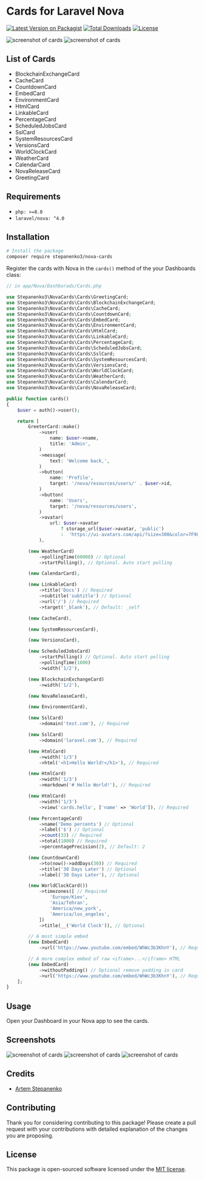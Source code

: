 
# Cards for Laravel Nova

[![Latest Version on Packagist](https://img.shields.io/packagist/v/stepanenko3/nova-cards.svg?style=flat-square)](https://packagist.org/packages/stepanenko3/nova-cards)
[![Total Downloads](https://img.shields.io/packagist/dt/stepanenko3/nova-cards.svg?style=flat-square)](https://packagist.org/packages/stepanenko3/nova-cards)
[![License](https://poser.pugx.org/stepanenko3/nova-cards/license)](https://packagist.org/packages/stepanenko3/nova-cards)

![screenshot of cards](screenshots/cards.png)
![screenshot of cards](screenshots/cards-2.png)

## List of Cards

- BlockchainExchangeCard
- CacheCard
- CountdownCard
- EmbedCard
- EnvironmentCard
- HtmlCard
- LinkableCard
- PercentageCard
- ScheduledJobsCard
- SslCard
- SystemResourcesCard
- VersionsCard
- WorldClockCard
- WeatherCard
- CalendarCard
- NovaReleaseCard
- GreetingCard

## Requirements

- `php: >=8.0`
- `laravel/nova: ^4.0`

## Installation

```bash
# Install the package
composer require stepanenko3/nova-cards
```

Register the cards with Nova in the `cards()` method of the your Dashboards class:

```php
// in app/Nova/Dashborads/Cards.php

use Stepanenko3\NovaCards\Cards\GreetingCard;
use Stepanenko3\NovaCards\Cards\BlockchainExchangeCard;
use Stepanenko3\NovaCards\Cards\CacheCard;
use Stepanenko3\NovaCards\Cards\CountdownCard;
use Stepanenko3\NovaCards\Cards\EmbedCard;
use Stepanenko3\NovaCards\Cards\EnvironmentCard;
use Stepanenko3\NovaCards\Cards\HtmlCard;
use Stepanenko3\NovaCards\Cards\LinkableCard;
use Stepanenko3\NovaCards\Cards\PercentageCard;
use Stepanenko3\NovaCards\Cards\ScheduledJobsCard;
use Stepanenko3\NovaCards\Cards\SslCard;
use Stepanenko3\NovaCards\Cards\SystemResourcesCard;
use Stepanenko3\NovaCards\Cards\VersionsCard;
use Stepanenko3\NovaCards\Cards\WorldClockCard;
use Stepanenko3\NovaCards\Cards\WeatherCard;
use Stepanenko3\NovaCards\Cards\CalendarCard;
use Stepanenko3\NovaCards\Cards\NovaReleaseCard;

public function cards()
{
    $user = auth()->user();

    return [
        GreeterCard::make()
            ->user(
                name: $user->name,
                title: 'Admin',
            )
            ->message(
                text: 'Welcome back,',
            )
            ->button(
                name: 'Profile',
                target: '/nova/resources/users/' . $user->id,
            )
            ->button(
                name: 'Users',
                target: '/nova/resources/users',
            )
            ->avatar(
                url: $user->avatar
                    ? storage_url($user->avatar, 'public')
                    :  'https://ui-avatars.com/api/?size=300&color=7F9CF5&background=EBF4FF&name=' . $user->name
            ),

        (new WeatherCard)
            ->pollingTime(60000) // Optional
            ->startPolling(), // Optional. Auto start polling

        (new CalendarCard),

        (new LinkableCard)
            ->title('Docs') // Required
            ->subtitle('subtitle') // Optional
            ->url('/') // Required
            ->target('_blank'), // Default: _self

        (new CacheCard),

        (new SystemResourcesCard),

        (new VersionsCard),

        (new ScheduledJobsCard)
            ->startPolling() // Optional. Auto start polling
            ->pollingTime(1000)
            ->width('1/2'),

        (new BlockchainExchangeCard)
            ->width('1/2'),

        (new NovaReleaseCard),

        (new EnvironmentCard),

        (new SslCard)
            ->domain('test.com'), // Required

        (new SslCard)
            ->domain('laravel.com'), // Required

        (new HtmlCard)
            ->width('1/3')
            ->html('<h1>Hello World!</h1>'), // Required

        (new HtmlCard)
            ->width('1/3')
            ->markdown('# Hello World!'), // Required

        (new HtmlCard)
            ->width('1/3')
            ->view('cards.hello', ['name' => 'World']), // Required

        (new PercentageCard)
            ->name('Demo percents') // Optional
            ->label('$') // Optional
            ->count(33) // Required
            ->total(1000) // Required
            ->percentagePrecision(2), // Default: 2

        (new CountdownCard)
            ->to(now()->addDays(30)) // Required
            ->title('30 Days Later') // Optional
            ->label('30 Days Later'), // Optional

        (new WorldClockCard())
            ->timezones([ // Required
                'Europe/Kiev',
                'Asia/Tehran',
                'America/new_york',
                'America/los_angeles',
            ])
            ->title(__('World Clock')), // Optional

        // A most simple embed
        (new EmbedCard)
            ->url('https://www.youtube.com/embed/WhWc3b3KhnY'), // Required

        // A more complex embed of raw <iframe>...</iframe> HTML
        (new EmbedCard)
            ->withoutPadding() // Optional remove padding in card
            ->url('https://www.youtube.com/embed/WhWc3b3KhnY'), // Required
    ];
}
```

## Usage

Open your Dashboard in your Nova app to see the cards.

## Screenshots

![screenshot of cards](screenshots/cards-dark.png)
![screenshot of cards](screenshots/cards-2-dark.png)
![screenshot of cards](screenshots/cards-mobile.png)

## Credits

- [Artem Stepanenko](https://github.com/stepanenko3)

## Contributing

Thank you for considering contributing to this package! Please create a pull request with your contributions with detailed explanation of the changes you are proposing.

## License

This package is open-sourced software licensed under the [MIT license](LICENSE.md).
